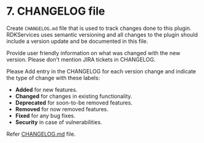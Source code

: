 # 7. CHANGELOG file

Create `CHANGELOG.md` file that is used to track changes done to this plugin. RDKServices uses semantic versioning and all changes to the plugin should include a version update and be documented in this file.

Provide user friendly information on what was changed with the new version. Please don't mention JIRA tickets in CHANGELOG.

Please Add entry in the CHANGELOG for each version change and indicate the type of change with these labels:

* **Added** for new features.
* **Changed** for changes in existing functionality.
* **Deprecated** for soon-to-be removed features.
* **Removed** for now removed features.
* **Fixed** for any bug fixes.
* **Security** in case of vulnerabilities.

Refer [CHANGELOG.md](developerguide/FooPlugins/CHANGELOG.md) file.